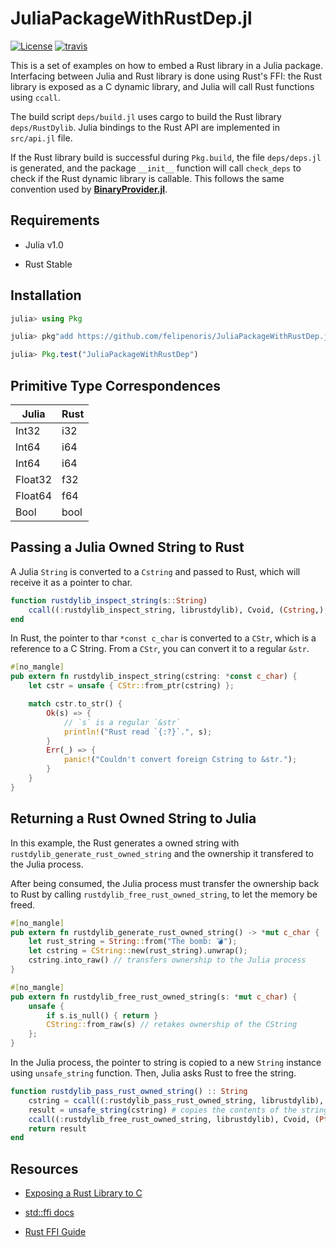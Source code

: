 
# JuliaPackageWithRustDep.jl

[![License][license-img]](LICENSE)
[![travis][travis-img]][travis-url]

[license-img]: http://img.shields.io/badge/license-MIT-brightgreen.svg?style=flat
[travis-img]: https://img.shields.io/travis/felipenoris/JuliaPackageWithRustDep.jl/master.svg?label=Linux+/+macOS
[travis-url]: https://travis-ci.org/felipenoris/JuliaPackageWithRustDep.jl

This is a set of examples on how to embed a Rust library in a Julia package.
Interfacing between Julia and Rust library is done using Rust's FFI:
the Rust library is exposed as a C dynamic library, and Julia will call Rust functions using `ccall`.

The build script `deps/build.jl` uses cargo to build the Rust library `deps/RustDylib`.
Julia bindings to the Rust API are implemented in `src/api.jl` file.

If the Rust library build is successful during `Pkg.build`, the file `deps/deps.jl` is generated,
and the package `__init__` function will call `check_deps` to check if the Rust dynamic library
is callable. This follows the same convention used by **[BinaryProvider.jl](https://github.com/JuliaPackaging/BinaryProvider.jl)**.

## Requirements

* Julia v1.0

* Rust Stable

## Installation

```julia
julia> using Pkg

julia> pkg"add https://github.com/felipenoris/JuliaPackageWithRustDep.jl.git"

julia> Pkg.test("JuliaPackageWithRustDep")

```

## Primitive Type Correspondences

| Julia   | Rust |
| ------- | ---- |
| Int32   | i32  |
| Int64   | i64  |
| Int64   | i64  |
| Float32 | f32  |
| Float64 | f64  |
| Bool    | bool |

## Passing a Julia Owned String to Rust

A Julia `String` is converted to a `Cstring` and passed to Rust, which will receive it as a pointer to char.

```julia
function rustdylib_inspect_string(s::String)
    ccall((:rustdylib_inspect_string, librustdylib), Cvoid, (Cstring,), s)
end
```

In Rust, the pointer to thar `*const c_char` is converted to a `CStr`, which is a reference to a C String.
From a `CStr`, you can convert it to a regular `&str`.

```rust
#[no_mangle]
pub extern fn rustdylib_inspect_string(cstring: *const c_char) {
    let cstr = unsafe { CStr::from_ptr(cstring) };

    match cstr.to_str() {
        Ok(s) => {
            // `s` is a regular `&str`
            println!("Rust read `{:?}`.", s);
        }
        Err(_) => {
            panic!("Couldn't convert foreign Cstring to &str.");
        }
    }
}
```

## Returning a Rust Owned String to Julia

In this example, the Rust generates a owned string with `rustdylib_generate_rust_owned_string`
and the ownership it transfered to the Julia process.

After being consumed, the Julia process must transfer the ownership back to Rust
by calling `rustdylib_free_rust_owned_string`, to let the memory be freed.

```rust
#[no_mangle]
pub extern fn rustdylib_generate_rust_owned_string() -> *mut c_char {
    let rust_string = String::from("The bomb: 💣");
    let cstring = CString::new(rust_string).unwrap();
    cstring.into_raw() // transfers ownership to the Julia process
}

#[no_mangle]
pub extern fn rustdylib_free_rust_owned_string(s: *mut c_char) {
    unsafe {
        if s.is_null() { return }
        CString::from_raw(s) // retakes ownership of the CString
    };
}
```

In the Julia process, the pointer to string is copied to a new `String` instance using `unsafe_string` function.
Then, Julia asks Rust to free the string.

```julia
function rustdylib_pass_rust_owned_string() :: String
	cstring = ccall((:rustdylib_pass_rust_owned_string, librustdylib), Ptr{UInt8}, ())
	result = unsafe_string(cstring) # copies the contents of the string
	ccall((:rustdylib_free_rust_owned_string, librustdylib), Cvoid, (Ptr{UInt8},), cstring) # ask Rust to free the memory
	return result
end
```

## Resources

* [Exposing a Rust Library to C](http://greyblake.com/blog/2017/08/10/exposing-rust-library-to-c/)

* [std::ffi docs](https://doc.rust-lang.org/std/ffi/index.html)

* [Rust FFI Guide](https://michael-f-bryan.github.io/rust-ffi-guide/)
